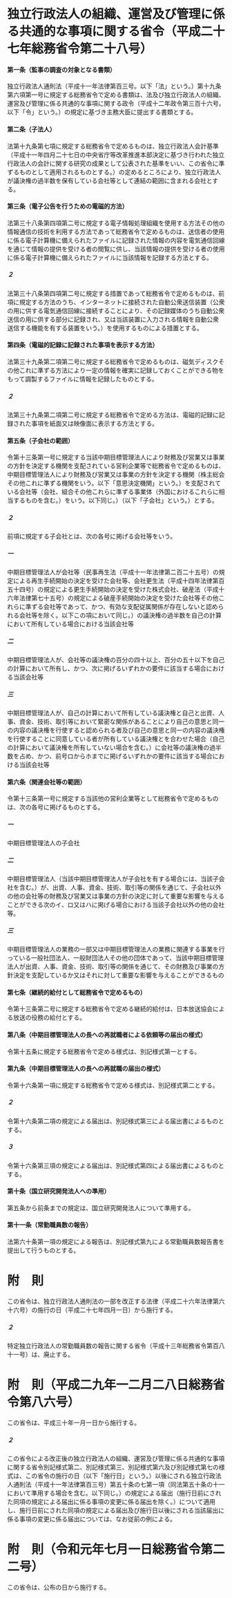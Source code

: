 # 独立行政法人の組織、運営及び管理に係る共通的な事項に関する省令（平成二十七年総務省令第二十八号）
#### 第一条（監事の調査の対象となる書類）
独立行政法人通則法（平成十一年法律第百三号。以下「法」という。）第十九条第六項第一号に規定する総務省令で定める書類は、法及び独立行政法人の組織、運営及び管理に係る共通的な事項に関する政令（平成十二年政令第三百十六号。以下「令」という。）の規定に基づき主務大臣に提出する書類とする。
#### 第二条（子法人）
法第十九条第七項に規定する総務省令で定めるものは、独立行政法人会計基準（平成十一年四月二十七日の中央省庁等改革推進本部決定に基づき行われた独立行政法人の会計に関する研究の成果として公表された基準をいい、この省令に準ずるものとして適用されるものとする。）の定めるところにより、独立行政法人が議決権の過半数を保有している会社等として連結の範囲に含まれる会社とする。
#### 第三条（電子公告を行うための電磁的方法）
法第三十八条第四項第二号に規定する電子情報処理組織を使用する方法その他の情報通信の技術を利用する方法であって総務省令で定めるものは、送信者の使用に係る電子計算機に備えられたファイルに記録された情報の内容を電気通信回線を通じて情報の提供を受ける者の閲覧に供し、当該情報の提供を受ける者の使用に係る電子計算機に備えられたファイルに当該情報を記録する方法とする。
##### ２
法第三十八条第四項第二号に規定する措置であって総務省令で定めるものは、前項に規定する方法のうち、インターネットに接続された自動公衆送信装置（公衆の用に供する電気通信回線に接続することにより、その記録媒体のうち自動公衆送信の用に供する部分に記録され、又は当該装置に入力される情報を自動公衆送信する機能を有する装置をいう。）を使用するものによる措置とする。
#### 第四条（電磁的記録に記録された事項を表示する方法）
法第三十九条第二項第二号に規定する総務省令で定めるものは、磁気ディスクその他これに準ずる方法により一定の情報を確実に記録しておくことができる物をもって調製するファイルに情報を記録したものとする。
##### ２
法第三十九条第二項第二号に規定する総務省令で定める方法は、電磁的記録に記録された事項を紙面又は映像面に表示する方法とする。
#### 第五条（子会社の範囲）
令第十三条第一号に規定する当該中期目標管理法人により財務及び営業又は事業の方針を決定する機関を支配されている営利企業等で総務省令で定めるものは、中期目標管理法人により財務及び営業又は事業の方針を決定する機関（株主総会その他これに準ずる機関をいう。以下「意思決定機関」という。）を支配されている会社等（会社、組合その他これらに準ずる事業体（外国におけるこれらに相当するものを含む。）をいう。以下同じ。）（以下「子会社」という。）とする。
##### ２
前項に規定する子会社とは、次の各号に掲げる会社等をいう。
##### 一
中期目標管理法人が会社等（民事再生法（平成十一年法律第二百二十五号）の規定による再生手続開始の決定を受けた会社等、会社更生法（平成十四年法律第百五十四号）の規定による更生手続開始の決定を受けた株式会社、破産法（平成十六年法律第七十五号）の規定による破産手続開始の決定を受けた会社等その他これらに準ずる会社等であって、かつ、有効な支配従属関係が存在しないと認められる会社等を除く。以下この項において同じ。）の議決権の過半数を自己の計算において所有している場合における当該会社等
##### 二
中期目標管理法人が、会社等の議決権の百分の四十以上、百分の五十以下を自己の計算において所有し、かつ、次に掲げるいずれかの要件に該当する場合における当該会社等
##### 三
中期目標管理法人が、自己の計算において所有している議決権と自己と出資、人事、資金、技術、取引等において緊密な関係があることにより自己の意思と同一の内容の議決権を行使すると認められる者及び自己の意思と同一の内容の議決権を行使することに同意している者が所有している議決権とを合わせた場合（自己の計算において議決権を所有していない場合を含む。）に会社等の議決権の過半数を占め、かつ、前号ロからホまでに掲げるいずれかの要件に該当する場合における当該会社等
#### 第六条（関連会社等の範囲）
令第十三条第一号に規定する当該他の営利企業等として総務省令で定めるものは、次の各号に掲げるものとする。
##### 一
中期目標管理法人の子会社
##### 二
中期目標管理法人（当該中期目標管理法人が子会社を有する場合には、当該子会社を含む。）が、出資、人事、資金、技術、取引等の関係を通じて、子会社以外の他の会社等の財務及び営業又は事業の方針の決定に対して重要な影響を与えることができる次のイ、ロ又はハに掲げる場合における当該子会社以外の他の会社等。
##### 三
中期目標管理法人の業務の一部又は中期目標管理法人の業務に関連する事業を行っている一般社団法人、一般財団法人その他の団体であって、当該中期目標管理法人が出資、人事、資金、技術、取引等の関係を通じて、その財務及び事業の方針決定を支配しているか又はそれに対して重要な影響を与えることができるもの
#### 第七条（継続的給付として総務省令で定めるもの）
令第十三条第二号に規定する総務省令で定める継続的給付は、日本放送協会による放送の役務の給付とする。
#### 第八条（中期目標管理法人の長への再就職者による依頼等の届出の様式）
令第十五条に規定する総務省令で定める様式は、別記様式第一とする。
#### 第九条（中期目標管理法人の長への再就職の届出の様式）
令第十六条第一項に規定する総務省令で定める様式は、別記様式第二とする。
##### ２
令第十六条第二項の規定による届出は、別記様式第三による届出書によるものとする。
##### ３
令第十六条第三項の規定による届出は、別記様式第四による届出書によるものとする。
#### 第十条（国立研究開発法人への準用）
第五条から前条までの規定は、国立研究開発法人について準用する。
#### 第十一条（常勤職員数の報告）
法第六十条第一項の規定による報告は、別記様式第九による常勤職員数報告書を提出して行うものとする。
# 附　則
この省令は、独立行政法人通則法の一部を改正する法律（平成二十六年法律第六十六号）の施行の日（平成二十七年四月一日）から施行する。
##### ２
特定独立行政法人の常勤職員数の報告に関する省令（平成十三年総務省令第百八十一号）は、廃止する。
# 附　則（平成二九年一二月二八日総務省令第八六号）
この省令は、平成三十年一月一日から施行する。
##### ２
この省令による改正後の独立行政法人の組織、運営及び管理に係る共通的な事項に関する省令別記様式第二、別記様式第三、別記様式第六及び別記様式第七の様式は、この省令の施行の日（以下「施行日」という。）以後にされる独立行政法人通則法（平成十一年法律第百三号）第五十条の七第一項（同法第五十条の十一において準用する場合を含む。以下同じ。）の規定による届出（施行日前にされた同項の規定による届出に係る事項の変更に係る届出を除く。）について適用し、施行日前にされた同項の規定による届出及び施行日以後にされる当該届出に係る事項の変更に係る届出については、なお従前の例による。
# 附　則（令和元年七月一日総務省令第二二号）
この省令は、公布の日から施行する。
